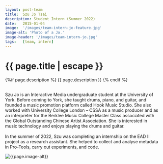 ```yaml
---
layout: post-team
title:  Szu Jo Tsai
description: Student Intern (Summer 2022)
date:   2015-01-04
image:  '/images/team-intern-jo-feature.jpg'
image-alt: 'Photo of a Jo.'
image-header: '/images/team-intern-jo.jpg'
tags:   [team, intern]
---
```

<!-- begin hero -->
  <div class="container">
    <div class="row">
      <div class="col col-12">
        <div class="hero2__inner">
          <div class="hero2__left">
            <h1 class="post__title">{{ page.title | escape }}</h1>
          {%if page.description %}
            {{ page.description }}
          {% endif %}
          <br><br>
          <p>Szu Jo is an Interactive Media undergraduate student at the University of York. Before coming to York, she taught drums, piano, and guitar, and founded a music promotion platform called Hook Music Studio. She also worked with University College London – CSSA as a music producer and as an interpreter for the Berklee Music College Master Class associated with the Global Outstanding Chinese Artist Association. She is interested in music technology and enjoys playing the drums and guitar.
          <br><br>
         In the summer of 2022, Szu was completing an internship on the EAD II project as a research assistant. She helped to collect and analyse metadata in Pro-Tools, carry out experiments, and code.
          </p>
           </div>
          <div class="hero2__right">
              <img class="lazy" data-src="{{page.image-header}}" alt="{{page.image-alt}}">
        </div>
      </div>
    </div>
  </div>
